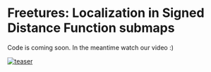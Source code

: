 # Freetures: Localization in Signed Distance Function submaps

Code is coming soon. In the meantime watch our video :)

[![teaser](https://user-images.githubusercontent.com/671701/96454336-fc39de80-121b-11eb-9207-76c5d3efc3d0.png)](https://youtu.be/O7ztVZDtDb0)
